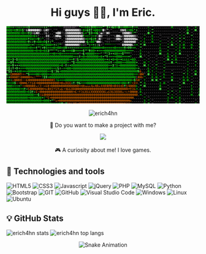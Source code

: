 <h1 align="center">Hi guys 👋🏻, I'm Eric.</h1>
<p align="center"><img src="./assets/img/sapinho.gif" alt="erich4hn" /></p>
<p align="center"><img src="https://komarev.com/ghpvc/?username=erich4hn&label=Profile+Views&color=green" alt="erich4hn" /></p>

<p align="center">👔 Do you want to make a project with me?</p>
<p align="center"><a href = "mailto:ericdchahn@gmail.com"><img src="https://img.shields.io/badge/-Gmail-%23333?style=for-the-badge&logo=gmail&logoColor=white" target="_blank"></a></p>

<p align="center">🎮 A curiosity about me! I love games.</p>

<h2 align="left">🌌 Technologies and tools</h2>
<div style="display: inline-block">
<img src="https://cdn.jsdelivr.net/gh/devicons/devicon/icons/html5/html5-original.svg" alt="HTML5" width="35"/>
<img src="https://cdn.jsdelivr.net/gh/devicons/devicon/icons/css3/css3-original.svg" alt="CSS3" width="35"/>
<img src="https://cdn.jsdelivr.net/gh/devicons/devicon/icons/javascript/javascript-original.svg" alt="Javascript" width="35"/>
<img src="https://cdn.jsdelivr.net/gh/devicons/devicon/icons/jquery/jquery-plain-wordmark.svg" alt="jQuery" width="35"/>
<img src="https://cdn.jsdelivr.net/gh/devicons/devicon/icons/php/php-original.svg" alt="PHP" width="35"/>
<img src="https://cdn.jsdelivr.net/gh/devicons/devicon/icons/mysql/mysql-original-wordmark.svg" alt="MySQL" width="35"/>
<img src="https://cdn.jsdelivr.net/gh/devicons/devicon/icons/python/python-original.svg" alt="Python" width="35"/>
<img src="https://cdn.jsdelivr.net/gh/devicons/devicon/icons/bootstrap/bootstrap-original.svg" alt="Bootstrap" width="35"/>
<img src="https://cdn.jsdelivr.net/gh/devicons/devicon/icons/git/git-original.svg" alt="GIT" width="35"/>
<img src="https://cdn.jsdelivr.net/gh/devicons/devicon/icons/github/github-original.svg" alt="GitHub" width="35"/>
<img src="https://cdn.jsdelivr.net/gh/devicons/devicon/icons/vscode/vscode-original.svg" alt="Visual Studio Code" width="35"/>
<img src="https://cdn.jsdelivr.net/gh/devicons/devicon/icons/windows8/windows8-original.svg" alt="Windows" title="Windows" width="35"/>
<img src="https://cdn.jsdelivr.net/gh/devicons/devicon/icons/linux/linux-original.svg" alt="Linux" width="35"/>
<img src="https://cdn.jsdelivr.net/gh/devicons/devicon/icons/ubuntu/ubuntu-plain.svg" alt="Ubuntu" width="35"/>
</div>

<h2 align="left">💡 GitHub Stats</h2>
<div style="display: inline-block">
<img src="https://github-readme-stats.vercel.app/api?username=erich4hn&count_private=true&show_icons=true&include_all_commits=true&theme=dracula" alt="erich4hn stats">
<img src="https://github-readme-stats.vercel.app/api/top-langs/?username=erich4hn&hide=TeX&layout=compact&theme=dracula" alt="erich4hn top langs">
</div>

<p align="center"><img src="https://github.com/erich4hn/erich4hn/blob/output/github-contribution-grid-snake.svg" alt="Snake Animation" /></p>
